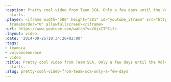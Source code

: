 ```yaml
---
:caption: Pretty cool video from Team SCA. Only a few days until the Volvo Ocean Race
  starts.
:player: <iframe width="500" height="281" id="youtube_iframe" src="https://www.youtube.com/embed/VUjxITPCifc?feature=oembed&amp;enablejsapi=1&amp;origin=https://safe.txmblr.com&amp;wmode=opaque"
  frameborder="0" allowfullscreen></iframe>
:url: https://www.youtube.com/watch?v=VUjxITPCifc
:layout: video
:date: '2014-09-26T10:34:26+02:00'
:tags:
- teamsca
- volvooceanrace
- video
:title: Pretty cool video from Team SCA. Only a few days until the Volvo Ocean Race
  starts.
:slug: pretty-cool-video-from-team-sca-only-a-few-days
---
```

